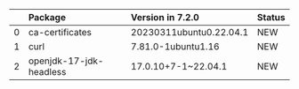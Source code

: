 <!-- markdown-link-check-disable -->

|    | Package                 | Version in 7.2.0        | Status   |
|---:|:------------------------|:------------------------|:---------|
|  0 | ca-certificates         | 20230311ubuntu0.22.04.1 | NEW      |
|  1 | curl                    | 7.81.0-1ubuntu1.16      | NEW      |
|  2 | openjdk-17-jdk-headless | 17.0.10+7-1~22.04.1     | NEW      |